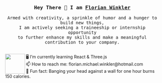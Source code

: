 <h3 align="center">
        <samp>  Hey There 👋 I am
                <b><a target="_blank" href="https://flowinkler.io/">Florian Winkler</a></b>
        </samp>
</h3>
<p align="center">
        <!-- Intro -->
        <samp>
                Armed with creativity, a sprinkle of humor and a hunger to build new things,
                <br>
                I am actively seeking a traineeship or internship opportunity</b>
                <br>
                to further enhance my skills and make a meaningful contribution to your company.</b>
                <br>
                 <br>
<p/>
<img src="https://github.com/FloWinkler/FloWinkler/assets/135036974/09f8d20c-a68d-4773-95fa-3f08a1296ffa" align="left" width="65" height="65"/>
<p align="left">
🖥️ I’m currently learning React & Three.js
<br>
📫 How to reach me: florian.michael.winkler@hotmail.com
<br>
👻 Fun fact: Banging your head against a wall for one hour burns 150 calories.
<p/>
